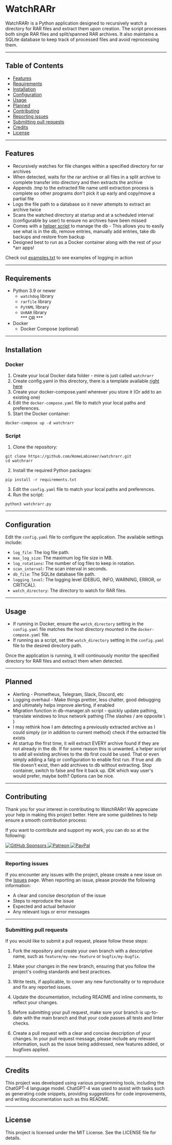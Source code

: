 # WatchRARr

WatchRARr is a Python application designed to recursively watch a directory for RAR files and extract them upon creation. The script processes both single RAR files and split/spanned RAR archives. It also maintains a SQLite database to keep track of processed files and avoid reprocessing them.

---

## Table of Contents

- [Features](#features)
- [Requirements](#requirements)
- [Installation](#installation)
- [Configuration](#configuration)
- [Usage](#usage)
- [Planned](#planned)
- [Contributing](#contributing)
- [Reporting issues](#reportingissues)
- [Submitting pull requests](#submittingpullrequests)
- [Credits](#credits)
- [License](#license)

---

## Features

- Recursively watches for file changes within a specified directory for rar archives
- When detected, waits for the rar archive or all files  in a split archive to complete transfer into directory and then extracts the archive
- Appends .tmp to the extracted file name until extraction process is complete so other programs don't pick it  up early and copy/move a partial file
- Logs the file path to a database so it never attempts to extract an archive twice
- Scans the watched directory at startup and at a scheduled interval (configurable by user) to ensure no archives have been missed
- Comes with a [helper script](db-manager.sh) to manage the db - This allows you to easily see what is in the db, remove entries, manually add entries, take db backups and restore from backup
- Designed best to run as a Docker container along with the rest of your *arr apps!

Check out [examples.txt](example.txt) to see examples of logging in action

---

## Requirements

- Python 3.9 or newer
    - `watchdog` library
    - `rarfile` library
    - `PyYAML` library
    - `UnRAR` library  
*** OR ***
- Docker
    - Docker Compose (optional)

---

## Installation

### Docker

1. Create your local Docker data folder - mine is just called `watchrarr`
2. Create config.yaml in this directory, there is a template available [right here](config-template.yaml)
2. Create your docker-compose.yaml wherever you store it (Or add to an existing one)
3. Edit the `docker-compose.yaml` file to match your local paths and preferences.
2. Start the Docker container:
```
docker-compose up -d watchrarr
```

### Script

1. Clone the repository:
```
git clone https://github.com/HomeLabineer/watchrarr.git
cd watchrarr
```
2. Install the required Python packages:
```
pip install -r requirements.txt
```
3. Edit the `config.yaml` file to match your local paths and preferences.
4. Run the script:
```
python3 watchrarr.py
```

---

## Configuration

Edit the `config.yaml` file to configure the application. The available settings include:

- `log_file`: The log file path.
- `max_log_size`: The maximum log file size in MB.
- `log_rotations`: The number of log files to keep in rotation.
- `scan_interval`: The scan interval in seconds.
- `db_file`: The SQLite database file path.
- `logging_level`: The logging level (DEBUG, INFO, WARNING, ERROR, or CRITICAL).
- `watch_directory`: The directory to watch for RAR files.

---

## Usage

- If running in Docker, ensure the `watch_directory` setting in the `config.yaml` file matches the host directory mounted in the `docker-compose.yaml` file.
- If running as a script, set the `watch_directory` setting in the `config.yaml` file to the desired directory path.

Once the application is running, it will continuously monitor the specified directory for RAR files and extract them when detected.

---

## Planned

- Alerting - Prometheus, Telegram, Slack, Discord, etc
- Logging overhaul - Make things prettier, less chatter, good debugging and ultimately helps improve alerting, if enabled
- Migration function in db-manager.sh script - quickly update pathing, translate windows to linux network pathing (The slashes / are opposite \\ )
- I may rethink how I am detecting a previously extracted archive as I could simply (or in addition to current method) check if the extracted file exists
- At startup the first time, it will extract EVERY archive found if they are not already in the db.  If for some reason this is unwanted, a helper script to add all existing archives to the db first could be used.  That or even simply adding a falg or configuration to enable first run.  If true and .db file doesn't exist, then add archives to db without extracting.  Stop container, switch to false and fire it back up.  IDK which way user's would prefer, maybe both?  Options can be nice.

---


## Contributing

Thank you for your interest in contributing to WatchRARr! We appreciate your help in making this project better. Here are some guidelines to help ensure a smooth contribution process:

If you want to contribute and support my work, you can do so at the following:

<a href="https://github.com/sponsors/homelabineer">
  <img src="https://img.shields.io/badge/Sponsor_on-GitHub-green?logo=github&style=flat-square" alt="GitHub Sponsors" />
</a>
<a href="https://www.patreon.com/homelabineer">
  <img src="https://img.shields.io/badge/Support_on-Patreon-orange?logo=patreon&style=flat-square" alt="Patreon" />
</a>
<a href="https://paypal.me/homelabineer?country.x=US&locale.x=en_US">
  <img src="https://img.shields.io/badge/Donate-PayPal-green.svg?style=flat-square&logo=paypal" alt="PayPal" />
</a>

---

### Reporting issues

If you encounter any issues with the project, please create a new issue on the [Issues](https://github.com/HomeLabineer/WatchRARr/issues) page. When reporting an issue, please provide the following information:

- A clear and concise description of the issue
- Steps to reproduce the issue
- Expected and actual behavior
- Any relevant logs or error messages

---

### Submitting pull requests

If you would like to submit a pull request, please follow these steps:

1. Fork the repository and create your own branch with a descriptive name, such as `feature/my-new-feature` or `bugfix/my-bugfix`.

2. Make your changes in the new branch, ensuring that you follow the project's coding standards and best practices.

3. Write tests, if applicable, to cover any new functionality or to reproduce and fix any reported issues.

4. Update the documentation, including README and inline comments, to reflect your changes.

5. Before submitting your pull request, make sure your branch is up-to-date with the main branch and that your code passes all tests and linter checks.

6. Create a pull request with a clear and concise description of your changes. In your pull request message, please include any relevant information, such as the issue being addressed, new features added, or bugfixes applied.

---

## Credits

This project was developed using various programming tools, including the ChatGPT-4 language model. ChatGPT-4 was used to assist with tasks such as generating code snippets, providing suggestions for code improvements, and writing documentation such as this README.

---

## License

This project is licensed under the MIT License. See the LICENSE file for details.


